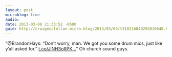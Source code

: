 ```yaml
---
layout: post
microblog: true
audio: 
date: 2013-03-08 21:33:52 -0500
guid: http://craigmcclellan.micro.blog/2013/03/09/t310216840293019648.html
---
```

“@BrandonHays: “Don’t worry, man. We got you some drum mics, just like y’all asked for.” [t.co/JlNH3oRPK...](http://t.co/JlNH3oRPKv)” Oh church sound guys.
